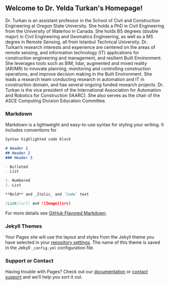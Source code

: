 ## Welcome to Dr. Yelda Turkan's Homepage!

Dr. Turkan is an assistant professor in the School of Civil and Construction Engineering at Oregon State University. She holds a PhD in Civil Engineering from the University of Waterloo in Canada. She holds BS degrees (double major) in Civil Engineering and Geomatics Engineering, as well as a MS degree in Remote Sensing, all from Istanbul Technical University. Dr. Turkan’s research interests and experience are centered on the areas of remote sensing, and information technology (IT) applications for construction engineering and management, and resilient Built Environment. She leverages tools such as BIM, lidar, augmented and mixed reality (AR/MR) to innovate planning, monitoring and controlling construction operations, and improve decision making in the Built Environment. She leads a research team conducting research in automation and IT in construction domain, and has several ongoing funded research projects. Dr. Turkan is the vice president of the International Association for Automation and Robotics for Construction (IAARC). She also serves as the chair of the ASCE Computing Division Education Committee.

### Markdown

Markdown is a lightweight and easy-to-use syntax for styling your writing. It includes conventions for

```markdown
Syntax highlighted code block

# Header 1
## Header 2
### Header 3

- Bulleted
- List

1. Numbered
2. List

**Bold** and _Italic_ and `Code` text

[Link](url) and ![Image](src)
```

For more details see [GitHub Flavored Markdown](https://guides.github.com/features/mastering-markdown/).

### Jekyll Themes

Your Pages site will use the layout and styles from the Jekyll theme you have selected in your [repository settings](https://github.com/yeldaturkan/yeldaturkan.github.io/settings). The name of this theme is saved in the Jekyll `_config.yml` configuration file.

### Support or Contact

Having trouble with Pages? Check out our [documentation](https://docs.github.com/categories/github-pages-basics/) or [contact support](https://support.github.com/contact) and we’ll help you sort it out.
